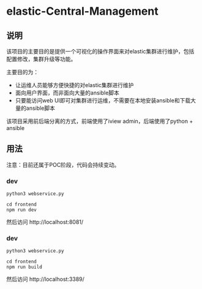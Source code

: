 # elastic-Central-Management

## 说明

该项目的主要目的是提供一个可视化的操作界面来对elastic集群进行维护，包括配置修改，集群升级等功能。

主要目的为：
- 让运维人员能够方便快捷的对elastic集群进行维护
- 面向用户界面，而非面向大量的ansible脚本
- 只要能访问web UI即可对集群进行运维，不需要在本地安装ansible和下载大量的ansible脚本


该项目采用前后端分离的方式，前端使用了iview admin，后端使用了python + ansible


## 用法

注意：目前还属于POC阶段，代码会持续变动。

### dev

```shell
python3 webservice.py

cd frontend
npm run dev
```

然后访问 http://localhost:8081/

### dev

```shell
python3 webservice.py

cd frontend
npm run build
```

然后访问 http://localhost:3389/



